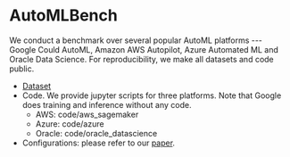 # AutoMLBench

We conduct a benchmark over several popular AutoML platforms --- 
Google Could AutoML, Amazon AWS Autopilot, Azure Automated ML and Oracle Data Science.
For reproducibility, we make all datasets and code public.

- [Dataset](dataset.md)
- Code. We provide jupyter scripts for three platforms. Note that Google does training and inference without any code.
    - AWS: code/aws_sagemaker
    - Azure: code/azure
    - Oracle: code/oracle_datascience
- Configurations: please refer to our [paper]().